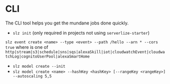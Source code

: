 # CLI

The CLI tool helps you get the mundane jobs done quickly.

- `slz init` (only required in projects not using `serverlize-starter`)


`slz event create <name> --type <event> --path /hello --arn * --cors true`
where <event> is one of `http|stream|s3|schedule|sns|sqs|alexaSkill|iot|cloudwatchEvent|cloudwatchLog|cognitoUserPool|alexaSmartHome`



- `slz model create --init`
- `slz model create <name> --hashKey <hashKey> [--rangeKey <rangeKey>] --autoscaling 5,5`
